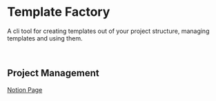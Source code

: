 # Template Factory
A cli tool for creating templates out of your project structure, managing templates and using them.

<br>

## Project Management
[Notion Page](https://www.notion.so/prithivi-maruthachalam/Project-Template-Factory-cf6eaf664da243dabecc17cd35113445)